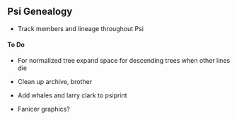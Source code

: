 ## Psi Genealogy
- Track members and lineage throughout Psi

#### To Do

- For normalized tree expand space for descending trees when other lines die

- Clean up archive, brother
- Add whales and larry clark to psiprint
- Fanicer graphics?
